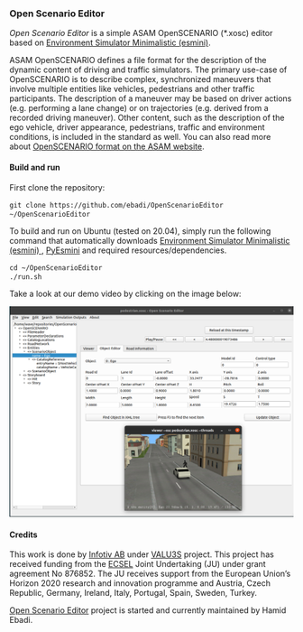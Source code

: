 ### Open Scenario Editor
_Open Scenario Editor_ is a simple ASAM OpenSCENARIO (*.xosc) editor based on [Environment Simulator Minimalistic (esmini)](https://github.com/esmini/esmini).

ASAM OpenSCENARIO defines a file format for the description of the dynamic content of driving and traffic simulators. The primary use-case of OpenSCENARIO is to describe complex, synchronized maneuvers that involve multiple entities like vehicles, pedestrians and other traffic participants. The description of a maneuver may be based on driver actions (e.g. performing a lane change) or on trajectories (e.g. derived from a recorded driving maneuver). Other content, such as the description of the ego vehicle, driver appearance, pedestrians, traffic and environment conditions, is included in the standard as well. You can also read more about [OpenSCENARIO format on the ASAM website](https://www.asam.net/standards/detail/openscenario/).

#### Build and run
First clone the repository:
```
git clone https://github.com/ebadi/OpenScenarioEditor ~/OpenScenarioEditor
```

To build and run on Ubuntu (tested on 20.04), simply run the following command that automatically downloads [Environment Simulator Minimalistic (esmini)
](https://github.com/esmini/esmini]), [PyEsmini](https://github.com/ebadi/pyesmini) and required resources/dependencies.
```
cd ~/OpenScenarioEditor
./run.sh
```

Take a look at our demo video by clicking on the image below:

[![Open Scenario Editor Screen shot](ui/OpenScenarioEditor.png)](https://youtu.be/XvoPWt66Iq)


#### Credits

This work is done by [Infotiv AB](https://www.infotiv.se) under [VALU3S](https://valu3s.eu/) project. This project has received funding from the [ECSEL](https://www.ecsel.eu) Joint Undertaking (JU) under grant agreement No 876852. The JU receives support from the European Union’s Horizon 2020 research and innovation programme and Austria, Czech Republic, Germany, Ireland, Italy, Portugal, Spain, Sweden, Turkey.

[Open Scenario Editor](https://github.com/ebadi/OpenScenarioEditor) project is started and currently maintained by Hamid Ebadi.
